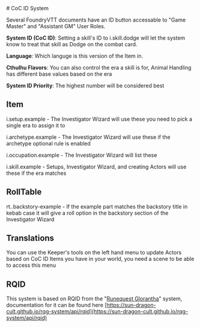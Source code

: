 <!--- This file is auto generated from module/manual/uk/coc-id-system.md --># CoC ID System

Several FoundryVTT documents have an ID button accessable to "Game Master" and "Assistant GM" User Roles.

**System ID (CoC ID)**: Setting a skill's ID to i.skill.dodge will let the system know to treat that skill as Dodge on the combat card.

**Language**: Which languge is this version of the Item in.

**Cthulhu Flavors**: You can also control the era a skill is for, Animal Handling has different base values based on the era

**System ID Priority**: The highest number will be considered best

## Item

i.setup.example - The Investigator Wizard will use these you need to pick a single era to assign it to

i.archetype.example - The Investigator Wizard will use these if the archetype optional rule is enabled

i.occupation.example - The Investigator Wizard will list these

i.skill.example - Setups, Investigator Wizard, and creating Actors will use these if the era matches

## RollTable

rt..backstory-example - If the example part matches the backstory title in kebab case it will give a roll option in the backstory section of the Investigator Wizard

## Translations

You can use the Keeper's tools on the left hand menu to update Actors based on CoC ID Items you have in your world, you need a scene to be able to access this menu

## RQID

This system is based on RQID from the "[Runequest Glorantha](https://foundryvtt.com/packages/rqg)" system, documentation for it can be found here [https://sun-dragon-cult.github.io/rqg-system/api/rqid](https://sun-dragon-cult.github.io/rqg-system/api/rqid)
